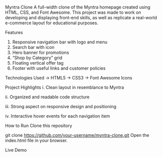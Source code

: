 Myntra Clone
A full-width clone of the Myntra homepage created using HTML, CSS, and Font Awesome. This project was made to work on developing and displaying front-end skills, as well as replicate a real-world e-commerce layout for educational purposes.

Features
1. Responsive navigation bar with logo and menu
2. Search bar with icon
3. Hero banner for promotions
4. “Shop by Category” grid
5. Floating vertical offer tag
6. Footer with useful links and customer policies

Technologies Used
-> HTML5
-> CSS3
-> Font Awesome Icons

Project Highlights
i. Clean layout in resemblance to Myntra

ii. Organized and readable code structure

iii. Strong aspect on responsive design and positioning

iv. Interactive hover events for each navigation item

How to Run
Clone this repository

git clone https://github.com/your-username/myntra-clone.git
Open the index.html file in your browser.

Live Demo
